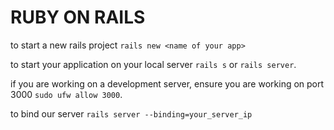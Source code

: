# RUBY ON RAILS

to start a new rails project `rails new <name of your app>`

to start your application on your local server `rails s` or `rails server`.

if you are working on a development server, ensure you are working on port 3000 `sudo ufw allow 3000`.

to bind our server `rails server --binding=your_server_ip`